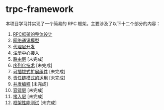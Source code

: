 # trpc-framework

本项目学习并实现了一个简易的 RPC 框架。主要涉及了以下十二个部分的内容：

1. [RPC框架的整体设计](./docs/01%20-%20RPC框架的整体设计.md)
2. [网络通讯模型](./docs/02%20-%20网络通讯模型.md)
3. [代理层开发](./docs/03%20-%20代理层开发.md)
4. [注册中心接入](./docs/04%20-%20注册中心接入.md)
5. [路由层](./docs/05%20-%20路由层.md) [未完成]
6. [序列化技术](./docs/06%20-%20序列化技术.md) [未完成]
7. [可插拔式扩展组件](./docs/07%20-%20可插拔式扩展组件.md) [未完成]
8. [责任链模式的运用](./docs/08%20-%20责任链模式的运用.md) [未完成]
9. [并发编程](./docs/09%20-%20并发运用.md) [未完成]
10. [容错层](./docs/10%20-%20容错层.md) [未完成]
11. [接入层](./docs/11%20-%20接入层.md) [未完成]
12. [框架性能测试](./docs/12%20-%20框架性能调优测试.md) [未完成]
